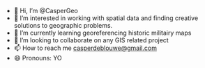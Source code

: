 - 👋 Hi, I’m @CasperGeo
- 👀 I’m interested in working with spatial data and finding creative solutions to geographic problems.
- 🌱 I’m currently learning georeferencing historic militairy maps
- 💞️ I’m looking to collaborate on any GIS related project
- 📫 How to reach me casperdeblouwe@gmail.com
- 😄 Pronouns: YO
  

<!---
CasperGeo/CasperGeo is a ✨ special ✨ repository because its `README.md` (this file) appears on your GitHub profile.
You can click the Preview link to take a look at your changes.
--->
